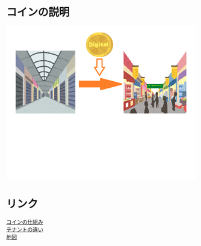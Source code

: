 # コインの説明

![explanation.png](./explanation.png "画像")

# リンク
[コインの仕組み](./coinsistem)<br>
[テナントの違い](./tenannto)<br>
[地図](./map)


